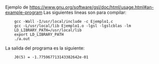 Ejemplo de https://www.gnu.org/software/gsl/doc/html/usage.html#an-example-program
Las siguientes lineas son para compilar:

		gcc -Wall -I/usr/local/include -c Ejemplo1.c
		gcc -L/usr/local/lib Ejemplo1.o -lgsl -lgslcblas -lm
		LD_LIBRARY_PATH=/usr/local/lib
		export LD_LIBRARY_PATH
		./a.out

La salida del programa es la siguiente:

		J0(5) = -1.775967713143382642e-01